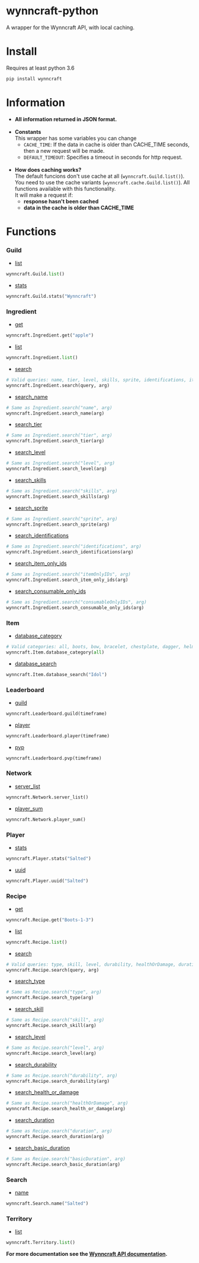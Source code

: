 # wynncraft-python
A wrapper for the Wynncraft API, with local caching.

# Install
Requires at least python 3.6
```bash
pip install wynncraft
```

# Information
- **All information returned in JSON format.**<br/><br/>
- **Constants**<br/>
  This wrapper has some variables you can change
  - `CACHE_TIME`: If the data in cache is older than CACHE_TIME seconds, then a new request will be made.
  - `DEFAULT_TIMEOUT`: Specifies a timeout in seconds for http request.<br/><br/>
- **How does caching works?**<br/>
  The default funcions don't use cache at all (`wynncraft.Guild.list()`).<br/>You need to use the cache variants (`wynncraft.cache.Guild.list()`). All functions available with this functionality.<br/>
  It will make a request if:
  - **response hasn't been cached**
  - **data in the cache is older than CACHE_TIME**

# Functions
### Guild
- [list](https://docs.wynncraft.com/Guild-API/#list)
```python
wynncraft.Guild.list()
```

- [stats](https://docs.wynncraft.com/Guild-API/#statistics)
```python
wynncraft.Guild.stats("Wynncraft")
```

### Ingredient
- [get](https://docs.wynncraft.com/Ingredient-API/#get)
```python
wynncraft.Ingredient.get("apple")
```

- [list](https://docs.wynncraft.com/Ingredient-API/#list)
```python
wynncraft.Ingredient.list()
```

- [search](https://docs.wynncraft.com/Ingredient-API/#search)
```python
# Valid queries: name, tier, level, skills, sprite, identifications, itemOnlyIDs, consumableOnlyIDs
wynncraft.Ingredient.search(query, arg)
```

- [search_name](https://docs.wynncraft.com/Ingredient-API/#search)
```python
# Same as Ingredient.search("name", arg)
wynncraft.Ingredient.search_name(arg)
```

- [search_tier](https://docs.wynncraft.com/Ingredient-API/#search)
```python
# Same as Ingredient.search("tier", arg)
wynncraft.Ingredient.search_tier(arg)
```

- [search_level](https://docs.wynncraft.com/Ingredient-API/#search)
```python
# Same as Ingredient.search("level", arg)
wynncraft.Ingredient.search_level(arg)
```

- [search_skills](https://docs.wynncraft.com/Ingredient-API/#search)
```python
# Same as Ingredient.search("skills", arg)
wynncraft.Ingredient.search_skills(arg)
```

- [search_sprite](https://docs.wynncraft.com/Ingredient-API/#search)
```python
# Same as Ingredient.search("sprite", arg)
wynncraft.Ingredient.search_sprite(arg)
```

- [search_identifications](https://docs.wynncraft.com/Ingredient-API/#search)
```python
# Same as Ingredient.search("identifications", arg)
wynncraft.Ingredient.search_identifications(arg)
```

- [search_item_only_ids](https://docs.wynncraft.com/Ingredient-API/#search)
```python
# Same as Ingredient.search("itemOnlyIDs", arg)
wynncraft.Ingredient.search_item_only_ids(arg)
```

- [search_consumable_only_ids](https://docs.wynncraft.com/Ingredient-API/#search)
```python
# Same as Ingredient.search("consumableOnlyIDs", arg)
wynncraft.Ingredient.search_consumable_only_ids(arg)
```

### Item
- [database_category](https://docs.wynncraft.com/Item-API/#database)
```python
# Valid categories: all, boots, bow, bracelet, chestplate, dagger, helmet, leggings, necklace, ring, spear, wand
wynncraft.Item.database_category(all)
```
- [database_search](https://docs.wynncraft.com/Item-API/#database)
```python
wynncraft.Item.database_search("Idol")
```

### Leaderboard
- [guild](https://docs.wynncraft.com/Leaderboard-API/#guild)
```python
wynncraft.Leaderboard.guild(timeframe)
```
- [player](https://docs.wynncraft.com/Leaderboard-API/#player)
```python
wynncraft.Leaderboard.player(timeframe)
```
- [pvp](https://docs.wynncraft.com/Leaderboard-API/#pvp)
```python
wynncraft.Leaderboard.pvp(timeframe)
```

### Network
- [server_list](https://docs.wynncraft.com/Network-API/#server-list)
```python
wynncraft.Network.server_list()
```
- [player_sum](https://docs.wynncraft.com/Network-API/#player-sum)
```python
wynncraft.Network.player_sum()
```

### Player
- [stats](https://docs.wynncraft.com/Player-API/#statistics)
```python
wynncraft.Player.stats("Salted")
```
- [uuid](https://docs.wynncraft.com/Player-API/#uuid)
```python
wynncraft.Player.uuid("Salted")
```

### Recipe
- [get](https://docs.wynncraft.com/Recipe-API/#get)
```python
wynncraft.Recipe.get("Boots-1-3")
```
- [list](https://docs.wynncraft.com/Recipe-API/#list)
```python
wynncraft.Recipe.list()
```
- [search](https://docs.wynncraft.com/Recipe-API/#search)
```python
# Valid queries: type, skill, level, durability, healthOrDamage, duration, basicDuration
wynncraft.Recipe.search(query, arg)
```

- [search_type](https://docs.wynncraft.com/Recipe-API/#search)
```python
# Same as Recipe.search("type", arg)
wynncraft.Recipe.search_type(arg)
```

- [search_skill](https://docs.wynncraft.com/Recipe-API/#search)
```python
# Same as Recipe.search("skill", arg)
wynncraft.Recipe.search_skill(arg)
```

- [search_level](https://docs.wynncraft.com/Recipe-API/#search)
```python
# Same as Recipe.search("level", arg)
wynncraft.Recipe.search_level(arg)
```

- [search_durability](https://docs.wynncraft.com/Recipe-API/#search)
```python
# Same as Recipe.search("durability", arg)
wynncraft.Recipe.search_durability(arg)
```

- [search_health_or_damage](https://docs.wynncraft.com/Recipe-API/#search)
```python
# Same as Recipe.search("healthOrDamage", arg)
wynncraft.Recipe.search_health_or_damage(arg)
```

- [search_duration](https://docs.wynncraft.com/Recipe-API/#search)
```python
# Same as Recipe.search("duration", arg)
wynncraft.Recipe.search_duration(arg)
```

- [search_basic_duration](https://docs.wynncraft.com/Recipe-API/#search)
```python
# Same as Recipe.search("basicDuration", arg)
wynncraft.Recipe.search_basic_duration(arg)
```

### Search
- [name](https://docs.wynncraft.com/Search-API/#name)
```python
wynncraft.Search.name("Salted")
```

### Territory
- [list](https://docs.wynncraft.com/Territory-API/#list)
```python
wynncraft.Territory.list()
```

**For more documentation see the [Wynncraft API documentation](https://docs.wynncraft.com/).**
